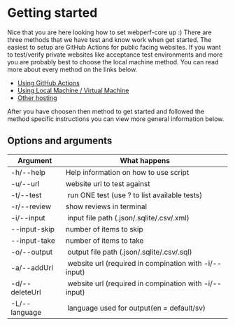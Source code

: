 # Getting started

Nice that you are here looking how to set webperf-core up :)
There are three methods that we have test and know work when get started.
The easiest to setup are GitHub Actions for public facing websites.
If you want to test/verify private websites like acceptance test environments and more you are probably best to choose the local machine method.
You can read more about every method on the links below.

- [Using GitHub Actions](getting-started-github-actions.md)
- [Using Local Machine / Virtual Machine](getting-started-local.md)
- [Other hosting](getting-started-others.md)

After you have choosen then method to get started and followed the method specific instructions 
you can view more general information below.

## Options and arguments
|Argument|What happens|
|---|---|
| -h/--help | Help information on how to use script |
| -u/--url <site url> | website url to test against |
| -t/--test <test number> | run ONE test (use ? to list available tests) |
| -r/--review | show reviews in terminal |
| -i/--input <file path> | input file path (.json/.sqlite/.csv/.xml) |
| --input-skip <number> | number of items to skip |
| --input-take <number> | number of items to take |
| -o/--output <file path> | output file path (.json/.sqlite/.csv/.sql) |
| -a/--addUrl <site url> | website url (required in compination with -i/--input) |
| -d/--deleteUrl <site url> | website url (required in compination with -i/--input) |
| -L/--language <lang code> | language used for output(en = default/sv) |
